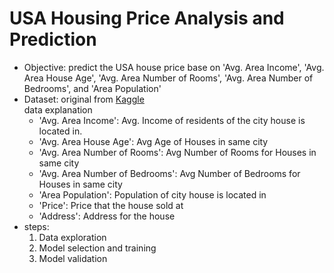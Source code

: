 # USA Housing Price Analysis and Prediction
- Objective: predict the USA house price base on 'Avg. Area Income', 'Avg. Area House Age', 'Avg. Area Number of Rooms', 'Avg. Area Number of Bedrooms', and 'Area Population' 
- Dataset: original from [Kaggle](https://www.kaggle.com/dmvreddy91/usahousing)<br>
   data explanation
  * 'Avg. Area Income': Avg. Income of residents of the city house is located in.
  * 'Avg. Area House Age': Avg Age of Houses in same city
  * 'Avg. Area Number of Rooms': Avg Number of Rooms for Houses in same city
  * 'Avg. Area Number of Bedrooms': Avg Number of Bedrooms for Houses in same city
  * 'Area Population': Population of city house is located in
  * 'Price': Price that the house sold at
  * 'Address': Address for the house
- steps:
  1. Data exploration
  2. Model selection and training
  3. Model validation
